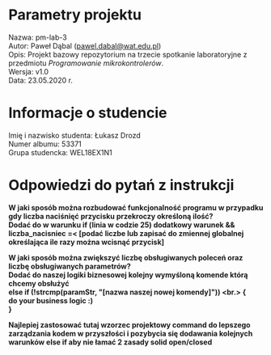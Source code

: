 # Parametry projektu

Nazwa: pm-lab-3  
Autor: Paweł Dąbal (pawel.dabal@wat.edu.pl)  
Opis: Projekt bazowy repozytorium na trzecie spotkanie laboratoryjne z przedmiotu _Programowanie mikrokontrolerów_.  
Wersja: v1.0  
Data: 23.05.2020 r.

# Informacje o studencie

Imię i nazwisko studenta: Łukasz Drozd<br/>
Numer albumu: 53371<br/>
Grupa studencka: WEL18EX1N1<br/>

# Odpowiedzi do pytań z instrukcji
<b>W jaki sposób można rozbudować funkcjonalność programu w przypadku gdy liczba naciśnięć przycisku przekroczy określoną ilość?
<b/>
<br/>
Dodać do w warunku if (linia w codzie 25) dodatkowy warunek && liczba_nacisniec =< [podać liczbe lub zapisać do zmiennej globalnej określająca ile razy można wcisnąć przycisk]

<b> W jaki sposób można zwiększyć liczbę obsługiwanych poleceń oraz liczbę obsługiwanych parametrów?
<b/>
<br/>
Dodać do naszej logiki biznesowej kolejny wymyśloną komende którą chcemy obsłużyć 
<br/>
else if (!strcmp(paramStr, "[nazwa naszej nowej komendy]")) 
<br.>
{
    <br/>
    do your business logic :)
    <br/>
}
<br/>

Najlepiej zastosować tutaj wzorzec projektowy command do lepszego zarządzania kodem w przyszłości i pozybycia się dodawania kolejnych warunków else if aby nie łamać 2 zasady solid open/closed